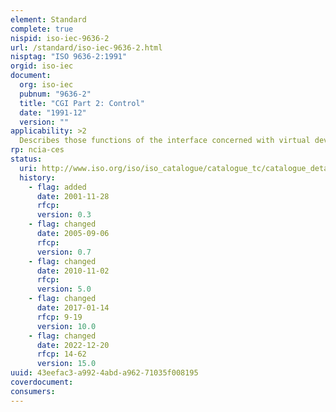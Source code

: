 ```yaml
---
element: Standard
complete: true
nispid: iso-iec-9636-2
url: /standard/iso-iec-9636-2.html
nisptag: "ISO 9636-2:1991"
orgid: iso-iec
document:
  org: iso-iec
  pubnum: "9636-2"
  title: "CGI Part 2: Control"
  date: "1991-12"
  version: ""
applicability: >2
  Describes those functions of the interface concerned with virtual device management, coordinate space control, and error control. Annexes A and B form an integral part of this standard. Annex C is for information only.
rp: ncia-ces
status:
  uri: http://www.iso.org/iso/iso_catalogue/catalogue_tc/catalogue_detail.htm?csnumber=17451
  history: 
    - flag: added
      date: 2001-11-28
      rfcp: 
      version: 0.3
    - flag: changed
      date: 2005-09-06
      rfcp: 
      version: 0.7
    - flag: changed
      date: 2010-11-02
      rfcp: 
      version: 5.0
    - flag: changed
      date: 2017-01-14
      rfcp: 9-19
      version: 10.0
    - flag: changed
      date: 2022-12-20
      rfcp: 14-62
      version: 15.0
uuid: 43eefac3-a992-4abd-a962-71035f008195
coverdocument:
consumers:
---
```

